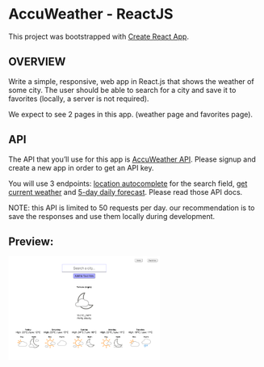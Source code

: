 # AccuWeather - ReactJS

This project was bootstrapped with [Create React App](https://github.com/facebook/create-react-app).

## OVERVIEW

Write a simple, responsive, web app in React.js that shows the weather of some city. The user should be able to search for a city and save it to favorites (locally, a server is not required).

We expect to see 2 pages in this app. (weather page and favorites page).

## API

The API that you’ll use for this app is [AccuWeather API](https://developer.accuweather.com). Please signup and create a new app in order to get an API key.

You will use 3 endpoints: [location autocomplete](https://developer.accuweather.com/accuweather-locations-api/apis/get/locations/v1/cities/autocomplete) for the search field, [get current weather](https://developer.accuweather.com/accuweather-current-conditions-api/apis) and [5-day daily forecast](https://developer.accuweather.com/accuweather-forecast-api/apis). Please read those API docs.

NOTE: this API is limited to 50 requests per day. our recommendation is to save the responses and use them locally during development.

## Preview:

<img src="./src/screenshot.png" alt="screenshot" width="300" />

